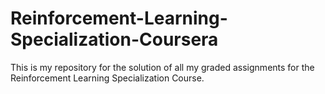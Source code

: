 # Reinforcement-Learning-Specialization-Coursera
This is my repository for the solution of all my graded assignments for the Reinforcement Learning Specialization Course.
